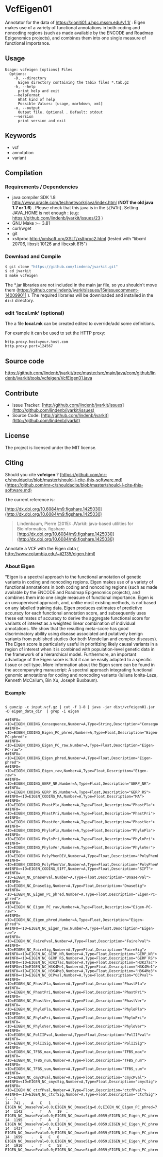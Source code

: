 # VcfEigen01

Annotator for the data of https://xioniti01.u.hpc.mssm.edu/v1.1/ : Eigen makes use of a variety of functional annotations in both coding and noncoding regions (such as made available by the ENCODE and Roadmap Epigenomics projects), and combines them into one single measure of functional importance.


## Usage

```
Usage: vcfeigen [options] Files
  Options:
    -D, --directory
      Eigen directory containing the tabix files *.tab.gz
    -h, --help
      print help and exit
    --helpFormat
      What kind of help
      Possible Values: [usage, markdown, xml]
    -o, --output
      Output file. Optional . Default: stdout
    --version
      print version and exit

```


## Keywords

 * vcf
 * annotation
 * variant


## Compilation

### Requirements / Dependencies

* java compiler SDK 1.8 http://www.oracle.com/technetwork/java/index.html (**NOT the old java 1.7 or 1.6**) . Please check that this java is in the `${PATH}`. Setting JAVA_HOME is not enough : (e.g: https://github.com/lindenb/jvarkit/issues/23 )
* GNU Make >= 3.81
* curl/wget
* git
* xsltproc http://xmlsoft.org/XSLT/xsltproc2.html (tested with "libxml 20706, libxslt 10126 and libexslt 815")


### Download and Compile

```bash
$ git clone "https://github.com/lindenb/jvarkit.git"
$ cd jvarkit
$ make vcfeigen
```

The *.jar libraries are not included in the main jar file, so you shouldn't move them (https://github.com/lindenb/jvarkit/issues/15#issuecomment-140099011 ).
The required libraries will be downloaded and installed in the `dist` directory.

### edit 'local.mk' (optional)

The a file **local.mk** can be created edited to override/add some definitions.

For example it can be used to set the HTTP proxy:

```
http.proxy.host=your.host.com
http.proxy.port=124567
```
## Source code 

[https://github.com/lindenb/jvarkit/tree/master/src/main/java/com/github/lindenb/jvarkit/tools/vcfeigen/VcfEigen01.java
](https://github.com/lindenb/jvarkit/tree/master/src/main/java/com/github/lindenb/jvarkit/tools/vcfeigen/VcfEigen01.java
)
## Contribute

- Issue Tracker: [http://github.com/lindenb/jvarkit/issues](http://github.com/lindenb/jvarkit/issues)
- Source Code: [http://github.com/lindenb/jvarkit](http://github.com/lindenb/jvarkit)

## License

The project is licensed under the MIT license.

## Citing

Should you cite **vcfeigen** ? [https://github.com/mr-c/shouldacite/blob/master/should-I-cite-this-software.md](https://github.com/mr-c/shouldacite/blob/master/should-I-cite-this-software.md)

The current reference is:

[http://dx.doi.org/10.6084/m9.figshare.1425030](http://dx.doi.org/10.6084/m9.figshare.1425030)

> Lindenbaum, Pierre (2015): JVarkit: java-based utilities for Bioinformatics. figshare.
> [http://dx.doi.org/10.6084/m9.figshare.1425030](http://dx.doi.org/10.6084/m9.figshare.1425030)



Annotate a VCF with the Eigen data ( http://www.columbia.edu/~ii2135/eigen.html)



### About Eigen

"Eigen is a spectral approach to the functional annotation of genetic variants in coding and noncoding regions. Eigen makes use of a variety of functional annotations in both coding and noncoding regions (such as made available by the ENCODE and Roadmap Epigenomics projects), and combines them into one single measure of functional importance. Eigen is an unsupervised approach, and, unlike most existing methods, is not based on any labelled training data. Eigen produces estimates of predictive accuracy for each functional annotation score, and subsequently uses these estimates of accuracy to derive the aggregate functional score for variants of interest as a weighted linear combination of individual annotations. We show that the resulting meta-score has good discriminatory ability using disease associated and putatively benign variants from published studies (for both Mendelian and complex diseases). The Eigen score is particularly useful in prioritizing likely causal variants in a region of interest when it is combined with population-level genetic data in the framework of a hierarchical model. Furthermore, an important advantage of the Eigen score is that it can be easily adapted to a specific tissue or cell type. More information about the Eigen score can be found in the accompanying manuscript: A spectral approach integrating functional genomic annotations for coding and noncoding variants (Iuliana Ionita-Laza, Kenneth McCallum, Bin Xu, Joseph Buxbaum). 


### Example



```

$ gunzip -c input.vcf.gz | cut -f 1-8 | java -jar dist/vcfeigen01.jar -D eigen_data_dir  | grep -i eigen

##INFO=<ID=EIGEN_CODING_Consequence,Number=A,Type=String,Description="Consequence">
##INFO=<ID=EIGEN_CODING_Eigen_PC_phred,Number=A,Type=Float,Description="Eigen-PC-phred">
##INFO=<ID=EIGEN_CODING_Eigen_PC_raw,Number=A,Type=Float,Description="Eigen-PC-raw">
##INFO=<ID=EIGEN_CODING_Eigen_phred,Number=A,Type=Float,Description="Eigen-phred">
##INFO=<ID=EIGEN_CODING_Eigen_raw,Number=A,Type=Float,Description="Eigen-raw">
##INFO=<ID=EIGEN_CODING_GERP_NR,Number=A,Type=Float,Description="GERP_NR">
##INFO=<ID=EIGEN_CODING_GERP_RS,Number=A,Type=Float,Description="GERP_RS">
##INFO=<ID=EIGEN_CODING_MA,Number=A,Type=Float,Description="MA">
##INFO=<ID=EIGEN_CODING_PhastPla,Number=A,Type=Float,Description="PhastPla">
##INFO=<ID=EIGEN_CODING_PhastPri,Number=A,Type=Float,Description="PhastPri">
##INFO=<ID=EIGEN_CODING_PhastVer,Number=A,Type=Float,Description="PhastVer">
##INFO=<ID=EIGEN_CODING_PhyloPla,Number=A,Type=Float,Description="PhyloPla">
##INFO=<ID=EIGEN_CODING_PhyloPri,Number=A,Type=Float,Description="PhyloPri">
##INFO=<ID=EIGEN_CODING_PhyloVer,Number=A,Type=Float,Description="PhyloVer">
##INFO=<ID=EIGEN_CODING_PolyPhenDIV,Number=A,Type=Float,Description="PolyPhenDIV">
##INFO=<ID=EIGEN_CODING_PolyPhenVar,Number=A,Type=Float,Description="PolyPhenVar">
##INFO=<ID=EIGEN_CODING_SIFT,Number=A,Type=Float,Description="SIFT">
##INFO=<ID=EIGEN_NC_DnasePval,Number=A,Type=Float,Description="DnasePval">
##INFO=<ID=EIGEN_NC_DnaseSig,Number=A,Type=Float,Description="DnaseSig">
##INFO=<ID=EIGEN_NC_Eigen_PC_phred,Number=A,Type=Float,Description="Eigen-PC-phred">
##INFO=<ID=EIGEN_NC_Eigen_PC_raw,Number=A,Type=Float,Description="Eigen-PC-raw">
##INFO=<ID=EIGEN_NC_Eigen_phred,Number=A,Type=Float,Description="Eigen-phred">
##INFO=<ID=EIGEN_NC_Eigen_raw,Number=A,Type=Float,Description="Eigen-raw">
##INFO=<ID=EIGEN_NC_FairePval,Number=A,Type=Float,Description="FairePval">
##INFO=<ID=EIGEN_NC_FaireSig,Number=A,Type=Float,Description="FaireSig">
##INFO=<ID=EIGEN_NC_GERP_NR,Number=A,Type=Float,Description="GERP_NR">
##INFO=<ID=EIGEN_NC_GERP_RS,Number=A,Type=Float,Description="GERP_RS">
##INFO=<ID=EIGEN_NC_H3K27ac,Number=A,Type=Float,Description="H3K27ac">
##INFO=<ID=EIGEN_NC_H3K4Me1,Number=A,Type=Float,Description="H3K4Me1">
##INFO=<ID=EIGEN_NC_H3K4Me3,Number=A,Type=Float,Description="H3K4Me3">
##INFO=<ID=EIGEN_NC_OCPval,Number=A,Type=Float,Description="OCPval">
##INFO=<ID=EIGEN_NC_PhastPla,Number=A,Type=Float,Description="PhastPla">
##INFO=<ID=EIGEN_NC_PhastPri,Number=A,Type=Float,Description="PhastPri">
##INFO=<ID=EIGEN_NC_PhastVer,Number=A,Type=Float,Description="PhastVer">
##INFO=<ID=EIGEN_NC_PhyloPla,Number=A,Type=Float,Description="PhyloPla">
##INFO=<ID=EIGEN_NC_PhyloPri,Number=A,Type=Float,Description="PhyloPri">
##INFO=<ID=EIGEN_NC_PhyloVer,Number=A,Type=Float,Description="PhyloVer">
##INFO=<ID=EIGEN_NC_PolIIPval,Number=A,Type=Float,Description="PolIIPval">
##INFO=<ID=EIGEN_NC_PolIISig,Number=A,Type=Float,Description="PolIISig">
##INFO=<ID=EIGEN_NC_TFBS_max,Number=A,Type=Float,Description="TFBS_max">
##INFO=<ID=EIGEN_NC_TFBS_num,Number=A,Type=Float,Description="TFBS_num">
##INFO=<ID=EIGEN_NC_TFBS_sum,Number=A,Type=Float,Description="TFBS_sum">
##INFO=<ID=EIGEN_NC_cmycPval,Number=A,Type=Float,Description="cmycPval">
##INFO=<ID=EIGEN_NC_cmycSig,Number=A,Type=Float,Description="cmycSig">
##INFO=<ID=EIGEN_NC_ctcfPval,Number=A,Type=Float,Description="ctcfPval">
##INFO=<ID=EIGEN_NC_ctcfSig,Number=A,Type=Float,Description="ctcfSig">
(...)
14	741	.	A	C	1	.	EIGEN_NC_DnasePval=0.0;EIGEN_NC_DnaseSig=0.0;EIGEN_NC_Eigen_PC_phred=7.69892;EIGEN_NC_Eigen_PC_raw=-0.05363416;EIGEN_NC_Eigen_phred=1.64761;EIGEN_NC_Eigen_raw=-0.27013662;EIGEN_NC_FairePval=0.0;EIGEN_NC_FaireSig=0.0;EIGEN_NC_GERP_NR=0.0;EIGEN_NC_GERP_RS=0.0;EIGEN_NC_H3K27ac=62.64;EIGEN_NC_H3K4Me1=9.0;EIGEN_NC_H3K4Me3=13.04;EIGEN_NC_OCPval=0.0;EIGEN_NC_PolIIPval=0.0;EIGEN_NC_PolIISig=0.0;EIGEN_NC_TFBS_max=0.0;EIGEN_NC_TFBS_num=0.0;EIGEN_NC_TFBS_sum=0.0;EIGEN_NC_cmycPval=0.0;EIGEN_NC_cmycSig=0.0;EIGEN_NC_ctcfPval=0.0;EIGEN_NC_ctcfSig=0.0;SNVHPOL=4;SNVSB=0.0
14	1142	.	T	A	19	.	EIGEN_NC_DnasePval=0.0;EIGEN_NC_DnaseSig=0.0059;EIGEN_NC_Eigen_PC_phred=13.9238;EIGEN_NC_Eigen_PC_raw=0.7665708;EIGEN_NC_Eigen_phred=3.47555;EIGEN_NC_Eigen_raw=-0.10196207;EIGEN_NC_FairePval=5.04;EIGEN_NC_FaireSig=0.033;EIGEN_NC_GERP_NR=0.0;EIGEN_NC_GERP_RS=0.0;EIGEN_NC_H3K27ac=56.68;EIGEN_NC_H3K4Me1=7.48;EIGEN_NC_H3K4Me3=13.0;EIGEN_NC_OCPval=3.94;EIGEN_NC_PolIIPval=0.0;EIGEN_NC_PolIISig=0.004;EIGEN_NC_TFBS_max=0.0;EIGEN_NC_TFBS_num=0.0;EIGEN_NC_TFBS_sum=0.0;EIGEN_NC_cmycPval=0.0;EIGEN_NC_cmycSig=0.0254;EIGEN_NC_ctcfPval=0.0;EIGEN_NC_ctcfSig=0.0107;SNVHPOL=4;SNVSB=0.0
14	1195	.	T	A	2	.	EIGEN_NC_DnasePval=0.0;EIGEN_NC_DnaseSig=0.0059;EIGEN_NC_Eigen_PC_phred=13.9238;EIGEN_NC_Eigen_PC_raw=0.7665708;EIGEN_NC_Eigen_phred=3.47555;EIGEN_NC_Eigen_raw=-0.10196207;EIGEN_NC_FairePval=5.04;EIGEN_NC_FaireSig=0.033;EIGEN_NC_GERP_NR=0.0;EIGEN_NC_GERP_RS=0.0;EIGEN_NC_H3K27ac=56.68;EIGEN_NC_H3K4Me1=7.48;EIGEN_NC_H3K4Me3=13.0;EIGEN_NC_OCPval=3.94;EIGEN_NC_PolIIPval=0.0;EIGEN_NC_PolIISig=0.004;EIGEN_NC_TFBS_max=0.0;EIGEN_NC_TFBS_num=0.0;EIGEN_NC_TFBS_sum=0.0;EIGEN_NC_cmycPval=0.0;EIGEN_NC_cmycSig=0.0254;EIGEN_NC_ctcfPval=0.0;EIGEN_NC_ctcfSig=0.0107;SNVHPOL=4;SNVSB=0.0
14	1437	.	T	A	1	.	EIGEN_NC_DnasePval=0.0;EIGEN_NC_DnaseSig=0.0059;EIGEN_NC_Eigen_PC_phred=13.9751;EIGEN_NC_Eigen_PC_raw=0.7803033;EIGEN_NC_Eigen_phred=3.53009;EIGEN_NC_Eigen_raw=-0.09754433;EIGEN_NC_FairePval=5.04;EIGEN_NC_FaireSig=0.033;EIGEN_NC_GERP_NR=0.0;EIGEN_NC_GERP_RS=0.0;EIGEN_NC_H3K27ac=61.56;EIGEN_NC_H3K4Me1=7.64;EIGEN_NC_H3K4Me3=14.64;EIGEN_NC_OCPval=3.94;EIGEN_NC_PolIIPval=0.0;EIGEN_NC_PolIISig=0.004;EIGEN_NC_TFBS_max=0.0;EIGEN_NC_TFBS_num=0.0;EIGEN_NC_TFBS_sum=0.0;EIGEN_NC_cmycPval=0.0;EIGEN_NC_cmycSig=0.0254;EIGEN_NC_ctcfPval=0.0;EIGEN_NC_ctcfSig=0.0107;SNVHPOL=4;SNVSB=0.0
14	1659	.	G	C	8	.	EIGEN_NC_DnasePval=0.0;EIGEN_NC_DnaseSig=0.0059;EIGEN_NC_Eigen_PC_phred=14.1281;EIGEN_NC_Eigen_PC_raw=0.82222354;EIGEN_NC_Eigen_phred=3.69067;EIGEN_NC_Eigen_raw=-0.08474564;EIGEN_NC_FairePval=5.04;EIGEN_NC_FaireSig=0.033;EIGEN_NC_GERP_NR=0.0;EIGEN_NC_GERP_RS=0.0;EIGEN_NC_H3K27ac=78.24;EIGEN_NC_H3K4Me1=7.56;EIGEN_NC_H3K4Me3=18.84;EIGEN_NC_OCPval=3.94;EIGEN_NC_PolIIPval=0.0;EIGEN_NC_PolIISig=0.004;EIGEN_NC_TFBS_max=0.0;EIGEN_NC_TFBS_num=0.0;EIGEN_NC_TFBS_sum=0.0;EIGEN_NC_cmycPval=0.0;EIGEN_NC_cmycSig=0.0254;EIGEN_NC_ctcfPval=0.0;EIGEN_NC_ctcfSig=0.0107;SNVHPOL=3;SNVSB=0.0
14	1910	.	T	C	58	.	EIGEN_NC_DnasePval=0.0;EIGEN_NC_DnaseSig=0.0059;EIGEN_NC_Eigen_PC_phred=13.8695;EIGEN_NC_Eigen_PC_raw=0.75230044;EIGEN_NC_Eigen_phred=3.41565;EIGEN_NC_Eigen_raw=-0.106857374;EIGEN_NC_FairePval=5.04;EIGEN_NC_FaireSig=0.033;EIGEN_NC_GERP_NR=0.0;EIGEN_NC_GERP_RS=0.0;EIGEN_NC_H3K27ac=52.16;EIGEN_NC_H3K4Me1=5.84;EIGEN_NC_H3K4Me3=12.16;EIGEN_NC_OCPval=3.94;EIGEN_NC_PolIIPval=0.0;EIGEN_NC_PolIISig=0.004;EIGEN_NC_TFBS_max=0.0;EIGEN_NC_TFBS_num=0.0;EIGEN_NC_TFBS_sum=0.0;EIGEN_NC_cmycPval=0.0;EIGEN_NC_cmycSig=0.0254;EIGEN_NC_ctcfPval=0.0;EIGEN_NC_ctcfSig=0.0107;SNVHPOL=4;SNVSB=-10.8




```


